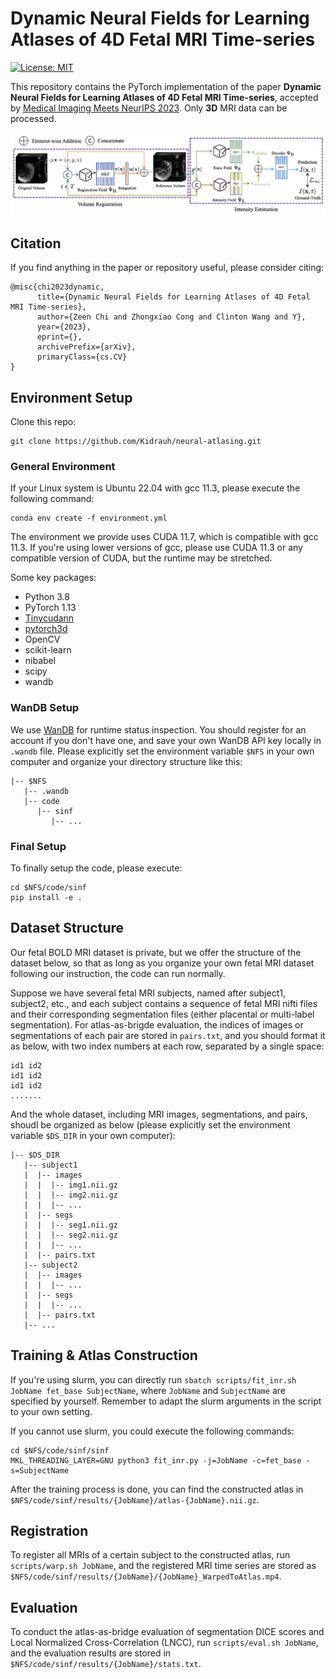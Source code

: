 # Dynamic Neural Fields for Learning Atlases of 4D Fetal MRI Time-series

[![License: MIT](https://img.shields.io/badge/License-MIT-yellow.svg)](https://github.com/clintonjwang/sinf/blob/main/LICENSE)

This repository contains the PyTorch implementation of the paper **Dynamic Neural Fields for Learning Atlases of 4D Fetal MRI Time-series**, accepted by [Medical Imaging Meets NeurIPS 2023](https://sites.google.com/view/med-neurips2023). Only **3D** MRI data can be processed.

![img](teaser.png)

## Citation

If you find anything in the paper or repository useful, please consider citing:

```plaintext
@misc{chi2023dynamic,
      title={Dynamic Neural Fields for Learning Atlases of 4D Fetal MRI Time-series}, 
      author={Zeen Chi and Zhongxiao Cong and Clinton Wang and Y},
      year={2023},
      eprint={},
      archivePrefix={arXiv},
      primaryClass={cs.CV}
}
```

## Environment Setup

Clone this repo:

```shell
git clone https://github.com/Kidrauh/neural-atlasing.git
```

### General Environment

If your Linux system is Ubuntu 22.04 with gcc 11.3, please execute the following command:

```shell
conda env create -f environment.yml
```

The environment we provide uses CUDA 11.7, which is compatible with gcc 11.3. If you're using lower versions of gcc, please use CUDA 11.3 or any compatible version of CUDA, but the runtime may be stretched.

Some key packages:

- Python 3.8
- PyTorch 1.13
- [Tinycudann](https://github.com/NVlabs/tiny-cuda-nn)
- [pytorch3d](https://github.com/facebookresearch/pytorch3d/blob/main/INSTALL.md)
- OpenCV
- scikit-learn
- nibabel
- scipy
- wandb

### WanDB Setup

We use [WanDB](https://wandb.ai/) for runtime status inspection. You should register for an account if you don't have one, and save your own WanDB API key locally in `.wandb` file. Please explicitly set the environment variable `$NFS` in your own computer and organize your directory structure like this:

```
|-- $NFS
   |-- .wandb
   |-- code
      |-- sinf
         |-- ...
```

### Final Setup

To finally setup the code, please execute:

```shell
cd $NFS/code/sinf
pip install -e .
```

## Dataset Structure

Our fetal BOLD MRI dataset is private, but we offer the structure of the dataset below, so that as long as you organize your own fetal MRI dataset following our instruction, the code can run normally.

Suppose we have several fetal MRI subjects, named after subject1, subject2, etc., and each subject contains a sequence of fetal MRI nifti files and their corresponding segmentation files (either placental or multi-label segmentation). For atlas-as-brigde evaluation, the indices of images or segmentations of each pair are stored in `pairs.txt`, and you should format it as below, with two index numbers at each row, separated by a single space:

```
id1 id2
id1 id2
id1 id2
.......
```

And the whole dataset, including MRI images, segmentations, and pairs, shoudl be organized as below (please explicitly set the environment variable `$DS_DIR` in your own computer):

```
|-- $DS_DIR
   |-- subject1
   |  |-- images
   |  |  |-- img1.nii.gz
   |  |  |-- img2.nii.gz
   |  |  |-- ...
   |  |-- segs
   |  |  |-- seg1.nii.gz
   |  |  |-- seg2.nii.gz
   |  |  |-- ...
   |  |-- pairs.txt
   |-- subject2
   |  |-- images
   |  |  |-- ...
   |  |-- segs
   |  |  |-- ...
   |  |-- pairs.txt
   |-- ...
```

## Training & Atlas Construction

If you're using slurm, you can directly run `sbatch scripts/fit_inr.sh JobName fet_base SubjectName`, where `JobName` and `SubjectName` are specified by yourself. Remember to adapt the slurm arguments in the script to your own setting.

If you cannot use slurm, you could execute the following commands:

```shell
cd $NFS/code/sinf/sinf
MKL_THREADING_LAYER=GNU python3 fit_inr.py -j=JobName -c=fet_base -s=SubjectName
```

After the training process is done, you can find the constructed atlas in `$NFS/code/sinf/results/{JobName}/atlas-{JobName}.nii.gz`.

## Registration

To register all MRIs of a certain subject to the constructed atlas, run `scripts/warp.sh JobName`, and the registered MRI time series are stored as `$NFS/code/sinf/results/{JobName}/{JobName}_WarpedToAtlas.mp4`.

## Evaluation

To conduct the atlas-as-bridge evaluation of segmentation DICE scores and Local Normalized Cross-Correlation (LNCC), run `scripts/eval.sh JobName`, and the evaluation results are stored in `$NFS/code/sinf/results/{JobName}/stats.txt`.
